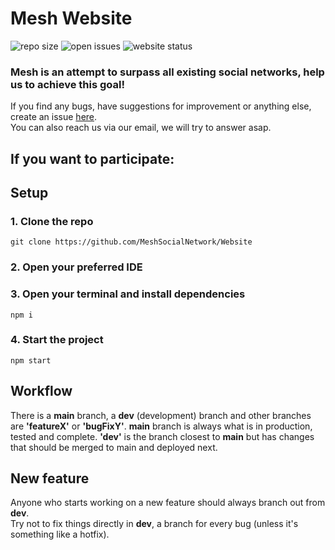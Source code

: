 # Mesh Website

<img alt="repo size" src="https://img.shields.io/github/languages/code-size/MeshSocialNetwork/Website?style=flat-square">  <img alt="open issues" src="https://img.shields.io/github/issues-raw/MeshSocialNetwork/Website?style=flat-square" > <img alt="website status" src="https://img.shields.io/website?down_color=red&down_message=offline&style=flat-square&up_color=green&up_message=online&url=https%3A%2F%2Fmeshnetwork.app" >

### Mesh is an attempt to surpass all existing social networks, help us to achieve this goal!

If you find any bugs, have suggestions for improvement or anything else, create an issue [here](https://github.com/MeshSocialNetwork/Website/issues).   
You can also reach us via our email, we will try to answer asap.

## If you want to participate:
## Setup
### 1. Clone the repo
``git clone https://github.com/MeshSocialNetwork/Website``
### 2. Open your preferred IDE
### 3. Open your terminal and install dependencies
``npm i``
### 4. Start the project
``npm start``
## Workflow
There is a **main** branch, a **dev** (development) branch and other branches are **'featureX'** or **'bugFixY'**. **main** branch is always what is in production, tested and complete.
**'dev'** is the branch closest to **main** but has changes that should be merged to main and deployed next.
## New feature
Anyone who starts working on a new feature should always branch out from **dev**.   
Try not to fix things directly in **dev**, a branch for every bug (unless it's something like a hotfix).